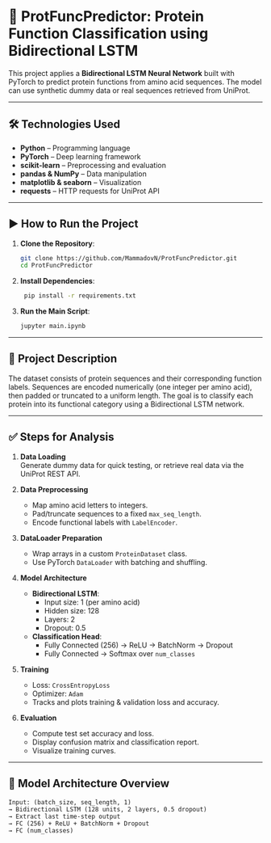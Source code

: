 # 🔬 ProtFuncPredictor: Protein Function Classification using Bidirectional LSTM

This project applies a **Bidirectional LSTM Neural Network** built with PyTorch to predict protein functions from amino acid sequences. The model can use synthetic dummy data or real sequences retrieved from UniProt.

---

## 🛠 Technologies Used

- **Python** – Programming language  
- **PyTorch** – Deep learning framework  
- **scikit-learn** – Preprocessing and evaluation  
- **pandas & NumPy** – Data manipulation  
- **matplotlib & seaborn** – Visualization  
- **requests** – HTTP requests for UniProt API  

---

## ▶️ How to Run the Project

1. **Clone the Repository**:  
   ```bash
   git clone https://github.com/MammadovN/ProtFuncPredictor.git
   cd ProtFuncPredictor
2. **Install Dependencies**:
   ```bash
    pip install -r requirements.txt
3. **Run the Main Script**:
   ```bash
   jupyter main.ipynb

---

## 📂 Project Description

The dataset consists of protein sequences and their corresponding function labels. Sequences are encoded numerically (one integer per amino acid), then padded or truncated to a uniform length. The goal is to classify each protein into its functional category using a Bidirectional LSTM network.

---

## ✅ Steps for Analysis

1. **Data Loading**  
   Generate dummy data for quick testing, or retrieve real data via the UniProt REST API.

2. **Data Preprocessing**  
   - Map amino acid letters to integers.  
   - Pad/truncate sequences to a fixed `max_seq_length`.  
   - Encode functional labels with `LabelEncoder`.  

3. **DataLoader Preparation**  
   - Wrap arrays in a custom `ProteinDataset` class.  
   - Use PyTorch `DataLoader` with batching and shuffling.  

4. **Model Architecture**  
   - **Bidirectional LSTM**:  
     - Input size: 1 (per amino acid)  
     - Hidden size: 128  
     - Layers: 2  
     - Dropout: 0.5  
   - **Classification Head**:  
     - Fully Connected (256) → ReLU → BatchNorm → Dropout  
     - Fully Connected → Softmax over `num_classes`  

5. **Training**  
   - Loss: `CrossEntropyLoss`  
   - Optimizer: `Adam`  
   - Tracks and plots training & validation loss and accuracy.  

6. **Evaluation**  
   - Compute test set accuracy and loss.  
   - Display confusion matrix and classification report.  
   - Visualize training curves.  

---

## 🧠 Model Architecture Overview

```text
Input: (batch_size, seq_length, 1)
→ Bidirectional LSTM (128 units, 2 layers, 0.5 dropout)
→ Extract last time-step output
→ FC (256) + ReLU + BatchNorm + Dropout
→ FC (num_classes)

